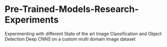 # Pre-Trained-Models-Research-Experiments
Experimenting with different State of the art Image Classification and Object Detection Deep CNNS on a custom multi domain Image dataset
